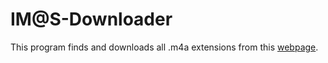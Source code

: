 # IM@S-Downloader

This program finds and downloads all .m4a extensions from this [webpage](https://shinycolors.enza.fun/).
